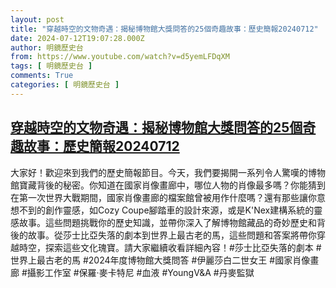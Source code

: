 ```yaml
---
layout: post
title: "穿越時空的文物奇遇：揭秘博物館大獎問答的25個奇趣故事：歷史簡報20240712"
date: 2024-07-12T19:07:28.000Z
author: 明鏡歷史台
from: https://www.youtube.com/watch?v=d5yemLFDqXM
tags: [ 明鏡歷史台 ]
comments: True
categories: [ 明鏡歷史台 ]
---
```

<!--1720811248000-->
[穿越時空的文物奇遇：揭秘博物館大獎問答的25個奇趣故事：歷史簡報20240712](https://www.youtube.com/watch?v=d5yemLFDqXM)
------

<div>
大家好！歡迎來到我們的歷史簡報節目。今天，我們要揭開一系列令人驚嘆的博物館寶藏背後的秘密。你知道在國家肖像畫廊中，哪位人物的肖像最多嗎？你能猜到在第一次世界大戰期間，國家肖像畫廊的檔案館曾被用作什麼嗎？還有那些讓你意想不到的創作靈感，如Cozy Coupe腳踏車的設計來源，或是K'Nex建構系統的靈感故事。這些問題挑戰你的歷史知識，並帶你深入了解博物館藏品的奇妙歷史和背後的故事。從莎士比亞失落的劇本到世界上最古老的馬，這些問題和答案將帶你穿越時空，探索這些文化瑰寶。請大家繼續收看詳細內容！#莎士比亞失落的劇本 #世界上最古老的馬 #2024年度博物館大獎問答 #伊麗莎白二世女王 #國家肖像畫廊 #攝影工作室 #保羅·麥卡特尼 #血液 #YoungV&A #丹麥監獄
</div>
